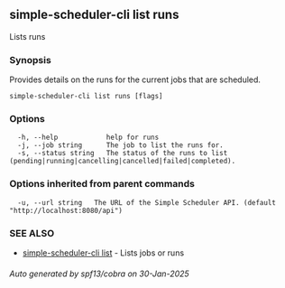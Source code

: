 ## simple-scheduler-cli list runs

Lists runs

### Synopsis

Provides details on the runs for the current jobs that are
scheduled.

```
simple-scheduler-cli list runs [flags]
```

### Options

```
  -h, --help            help for runs
  -j, --job string      The job to list the runs for.
  -s, --status string   The status of the runs to list (pending|running|cancelling|cancelled|failed|completed).
```

### Options inherited from parent commands

```
  -u, --url string   The URL of the Simple Scheduler API. (default "http://localhost:8080/api")
```

### SEE ALSO

* [simple-scheduler-cli list](simple-scheduler-cli_list.md)	 - Lists jobs or runs

###### Auto generated by spf13/cobra on 30-Jan-2025
